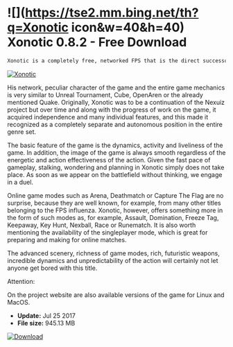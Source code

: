 # ![](https://tse2.mm.bing.net/th?q=Xonotic icon&w=40&h=40) Xonotic 0.8.2 - Free Download

```sh
Xonotic is a completely free, networked FPS that is the direct successor of Nexuiz, a project taken basically entirely by the community interested in the further development of the game. The title goes back to the times of Quake 1, which is evidenced by the fact that Xonotic operates on a heavily modified and modernized version of the engine of this game.
```
[![Xonotic](https:https://tse4.mm.bing.net/th?id=OIP.u_EQieUnTCRfX9-Rw9gfLAHaEo&pid=Api)](https://softexe.net/win/games-entertainment/shooters/xonotic:pRacR.html)

His network, peculiar character of the game and the entire game mechanics is very similar to Unreal Tournament, Cube, OpenAren or the already mentioned Quake. Originally, Xonotic was to be a continuation of the Nexuiz project but over time and along with the progress of work on the game, it acquired independence and many individual features, and this made it recognized as a completely separate and autonomous position in the entire genre set.
 
 The basic feature of the game is the dynamics, activity and liveliness of the game. In addition, the image of the game is always smooth regardless of the energetic and action effectiveness of the action. Given the fast pace of gameplay, stalking, wondering and planning in Xonotic simply does not take place. As soon as we appear on the battlefield without thinking, we engage in a duel.
 
 Online game modes such as Arena, Deathmatch or Capture The Flag are no surprise, because they are well known, for example, from many other titles belonging to the FPS influenza. Xonotic, however, offers something more in the form of such modes as, for example, Assault, Domination, Freeze Tag, Keepaway, Key Hunt, Nexball, Race or Runematch. It is also worth mentioning the availability of the singleplayer mode, which is great for preparing and making for online matches.
 
 The advanced scenery, richness of game modes, rich, futuristic weapons, incredible dynamics and unpredictability of the action will certainly not let anyone get bored with this title.
 
 
 Attention:
 
 On the project website are also available versions of the game for Linux and MacOS.


- **Update:** Jul 25 2017
- **File size:** 945.13 MB

[![Download](https://cdn.softexe.net/static/img/download.png)](https://softexe.net/win/games-entertainment/shooters/xonotic:pRacR.html)

